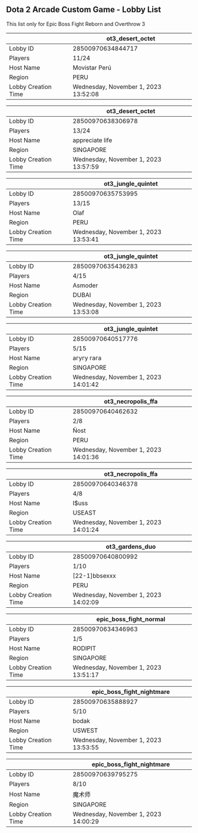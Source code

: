 ## Dota 2 Arcade Custom Game - Lobby List

This list only for Epic Boss Fight Reborn and Overthrow 3

|  | ot3_desert_octet |
| ------ | ------ |
| Lobby ID | 28500970634844717 |
| Players | 11/24 |
| Host Name | Movistar Perú |
| Region | PERU |
| Lobby Creation Time | Wednesday, November 1, 2023 13:52:08 |


|  | ot3_desert_octet |
| ------ | ------ |
| Lobby ID | 28500970638306978 |
| Players | 13/24 |
| Host Name | appreciate life |
| Region | SINGAPORE |
| Lobby Creation Time | Wednesday, November 1, 2023 13:57:59 |


|  | ot3_jungle_quintet |
| ------ | ------ |
| Lobby ID | 28500970635753995 |
| Players | 13/15 |
| Host Name | Olaf |
| Region | PERU |
| Lobby Creation Time | Wednesday, November 1, 2023 13:53:41 |


|  | ot3_jungle_quintet |
| ------ | ------ |
| Lobby ID | 28500970635436283 |
| Players | 4/15 |
| Host Name | Asmoder |
| Region | DUBAI |
| Lobby Creation Time | Wednesday, November 1, 2023 13:53:08 |


|  | ot3_jungle_quintet |
| ------ | ------ |
| Lobby ID | 28500970640517776 |
| Players | 5/15 |
| Host Name | агугу гага |
| Region | SINGAPORE |
| Lobby Creation Time | Wednesday, November 1, 2023 14:01:42 |


|  | ot3_necropolis_ffa |
| ------ | ------ |
| Lobby ID | 28500970640462632 |
| Players | 2/8 |
| Host Name | Ñost |
| Region | PERU |
| Lobby Creation Time | Wednesday, November 1, 2023 14:01:36 |


|  | ot3_necropolis_ffa |
| ------ | ------ |
| Lobby ID | 28500970640346378 |
| Players | 4/8 |
| Host Name | I$uss |
| Region | USEAST |
| Lobby Creation Time | Wednesday, November 1, 2023 14:01:24 |


|  | ot3_gardens_duo |
| ------ | ------ |
| Lobby ID | 28500970640800992 |
| Players | 1/10 |
| Host Name | [22-1]bbsexxx |
| Region | PERU |
| Lobby Creation Time | Wednesday, November 1, 2023 14:02:09 |


|  | epic_boss_fight_normal |
| ------ | ------ |
| Lobby ID | 28500970634346963 |
| Players | 1/5 |
| Host Name | RODIPIT |
| Region | SINGAPORE |
| Lobby Creation Time | Wednesday, November 1, 2023 13:51:17 |


|  | epic_boss_fight_nightmare |
| ------ | ------ |
| Lobby ID | 28500970635888927 |
| Players | 5/10 |
| Host Name | bodak |
| Region | USWEST |
| Lobby Creation Time | Wednesday, November 1, 2023 13:53:55 |


|  | epic_boss_fight_nightmare |
| ------ | ------ |
| Lobby ID | 28500970639795275 |
| Players | 8/10 |
| Host Name | 魔术师 |
| Region | SINGAPORE |
| Lobby Creation Time | Wednesday, November 1, 2023 14:00:29 |


